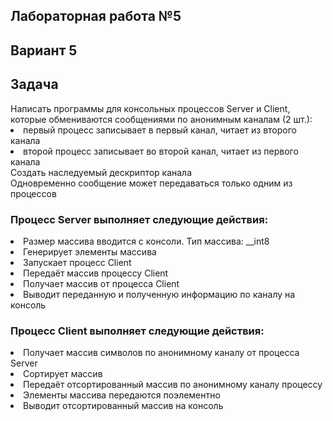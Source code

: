 <h2>Лабораторная работа №5</h2>
<h2>Вариант 5</h2>
<h2>Задача</h2>
Написать программы для консольных процессов Server и Client, которые обмениваются сообщениями по анонимным
каналам (2 шт.):</br> 
<li>первый процесс записывает в первый канал, читает из второго канала</li>
<li>второй процесс записывает во второй канал, читает из первого канала</li> 
Создать наследуемый дескриптор канала</br>
Одновременно сообщение может передаваться только одним из процессов
<h3>Процесс Server выполняет следующие действия:</h3>
<li>Размер массива вводится с консоли. Тип массива: __int8</li>
<li>Генерирует элементы массива</li>
<li>Запускает процесс Client</li>
<li>Передаёт массив процессу Client</li>
<li>Получает массив от процесса Client</li>
<li>Выводит переданную и полученную информацию по каналу на консоль</li>
<h3>Процесс Client выполняет следующие действия:</h3>
<li>Получает массив символов по анонимному каналу от процесса Server</li>
<li>Сортирует массив</li>
<li>Передаёт отсортированный массив по анонимному каналу процессу</li>
<li>Элементы массива передаются поэлементно</li>
<li>Выводит отсортированный массив на консоль</li>
